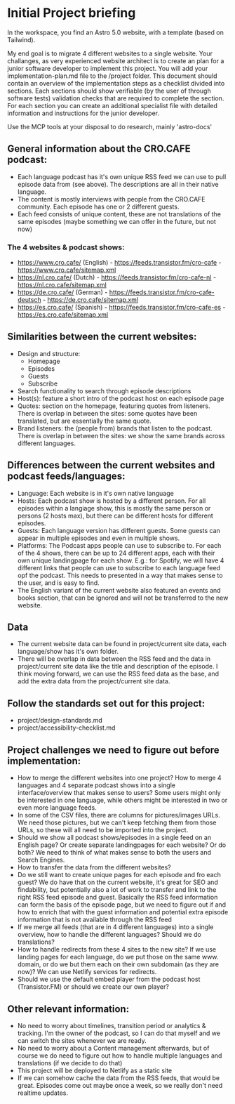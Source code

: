 # Initial Project briefing

In the workspace, you find an Astro 5.0 website, with a template (based on Tailwind).

My end goal is to migrate 4 different websites to a single website. Your challanges, as very experienced website architect is to create an plan for a junior software developer to implement this project. You will add your implementation-plan.md file to the /project folder. This document should contain an overview of the implementation steps as a checklist divided into sections. Each sections should show verifiable (by the user of through software tests) validation checks that are required to complete the section. For each section you can create an additional specialist file with detailed information and instructions for the junior developer.

Use the MCP tools at your disposal to do research, mainly 'astro-docs'

## General information about the CRO.CAFE podcast:
* Each language podcast has it's own unique RSS feed we can use to pull episode data from (see above). The descriptions are all in their native language.
* The content is mostly interviews with people from the CRO.CAFE community. Each episode has one or 2 different guests.
* Each feed consists of unique content, these are not translations of the same episodes (maybe something we can offer in the future, but not now)

### The 4 websites & podcast shows:
* https://www.cro.cafe/ (English) - https://feeds.transistor.fm/cro-cafe - https://www.cro.cafe/sitemap.xml
* https://nl.cro.cafe/ (Dutch) - https://feeds.transistor.fm/cro-cafe-nl - https://nl.cro.cafe/sitemap.xml
* https://de.cro.cafe/ (German) - https://feeds.transistor.fm/cro-cafe-deutsch - https://de.cro.cafe/sitemap.xml
* https://es.cro.cafe/ (Spanish) - https://feeds.transistor.fm/cro-cafe-es - https://es.cro.cafe/sitemap.xml

## Similarities between the current websites:
* Design and structure:
  - Homepage 
  - Episodes
  - Guests
  - Subscribe
* Search functionality to search through episode descriptions
* Host(s): feature a short intro of the podcast host on each episode page
* Quotes: section on the homepage, featuring quotes from listeners. There is overlap in between the sites: some quotes have been translated, but are essentially the same quote.
* Brand listeners: the (people from) brands that listen to the podcast. There is overlap in between the sites: we show the same brands across different languages.

## Differences between the current websites and podcast feeds/languages:
* Language: Each website is in it's own native language
* Hosts: Each podcast show is hosted by a different person. For all episodes within a langiage show, this is mostly the same person or persons (2 hosts max), but there can be different hosts for different episodes.
* Guests: Each language version has different guests. Some guests can appear in multiple episodes and even in multiple shows.
* Platforms: The Podcast apps people can use to subscribe to. For each of the 4 shows, there can be up to 24 different apps, each with their own unique landingpage for each show. E.g.: for Spotify, we will have 4 different links that people can use to subscribe to each language feed opf the podcast. This needs to presented in a way that makes sense to the user, and is easy to find.
* The English variant of the current website also featured an events and books section, that can be ignored and will not be transferred to the new website.

## Data
* The current website data can be found in project/current site data, each language/show has it's own folder.
* There will be overlap in data between the RSS feed and the data in project/current site data like the title and description of the episode. I think moving forward, we can use the RSS feed data as the base, and add the extra data from the project/current site data.

## Follow the standards set out for this project:
* project/design-standards.md
* project/accessibility-checklist.md

## Project challenges we need to figure out before implementation:
* How to merge the different websites into one project? How to merge 4 languages and 4 separate podcast shows into a single interface/overview that makes sense to users? Some users might only be interested in one language, while others might be interested in two or even more language feeds.
* In some of the CSV files, there are columns for pictures/images URLs. We need those pictures, but we can't keep fetching them from those URLs, so these will all need to be imported into the project.
* Should we show all podcast shows/episodes in a single feed on an English page? Or create separate landingpages for each website? Or do both? We need to think of what makes sense to both the users and Search Engines.
* How to transfer the data from the different websites?
* Do we still want to create unique pages for each episode and fro each guest? We do have that on the current website, it's great for SEO and findability, but potentially also a lot of work to transfer and link to the right RSS feed episode and guest. Basically the RSS feed information can form the basis of the episode page, but we need to figure out if and how to enrich that with the guest information and potential extra episode information that is not available through the RSS feed
* If we merge all feeds (that are in 4 different languages) into a single overview, how to handle the different languages? Should we do translations?
* How to handle redirects from these 4 sites to the new site? If we use landing pages for each language, do we put those on the same www. domain, or do we but them each on their own subdomain (as they are now)? We can use Netlify services for redirects.
* Should we use the default embed player from the podcast host (Transistor.FM) or should we create our own player?

## Other relevant information:
* No need to worry about timelines, transition period or analytics & tracking. I'm the owner of the podcast, so I can do that myself and we can switch the sites whenever we are ready.
* No need to worry about a Content management afterwards, but of course we do need to figure out how to handle multiple languages and translations (if we decide to do that)
* This project will be deployed to Netlify as a static site
* If we can somehow cache the data from the RSS feeds, that would be great. Episodes come out maybe once a week, so we really don't need realtime updates.